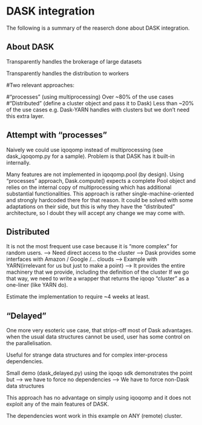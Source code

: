 # DASK integration

The following is a summary of the reaserch done about DASK integration.

## About DASK

Transparently handles the brokerage of large datasets

Transparently handles the distribution to workers 

#Two relevant approaches:

#“processes” (using multiprocessing)
Over ~80% of the use cases
#“Distributed” (define a cluster object and pass it to Dask)
Less than ~20% of the use cases
e.g. Dask-YARN handles with clusters but we don’t need this extra layer.

## Attempt with “processes”

Naively we could use iqoqomp instead of multiprocessing (see dask_iqoqomp.py for a sample).
Problem is that DASK has it built-in internally.

Many features are not implemented in iqoqomp.pool (by design).
Using “processes” approach, Dask.compute() expects a complete Pool object and relies on the internal copy of multiprocessing which has additional substantial functionalities.
This approach is rather single-machine-oriented and strongly hardcoded there for that reason.
It could be solved with some adaptations on their side, but this is why they have the “distributed” architecture, so I doubt they will accept any change we may come with.


## Distributed

It is not the most frequent use case because it is “more complex” for random users.
--> Need direct access to the cluster
        --> Dask provides some interfaces with Amazon / Google /… clouds
        --> Example with YARN(irrelevant for us but just to make a point)
            --> It provides the entire machinery that we provide, including the definition of the cluster
If we go that way, we need to write a wrapper that returns the iqoqo “cluster” as a one-liner (like YARN do).

Estimate the implementation to require ~4 weeks at least.

## “Delayed”

One more very esoteric use case, that strips-off most of Dask advantages.
when the usual data structures cannot be used, user has some control on the parallelisation.

Useful for strange data structures and for complex inter-process dependencies.

Small demo (dask_delayed.py) using the iqoqo sdk demonstrates the point but
    --> we have to force no dependencies
    --> We have to force non-Dask data structures

This approach has no advantage on simply using iqoqomp and it does not exploit any of the main features of DASK.

The dependencies wont work in this example on ANY (remote) cluster.
